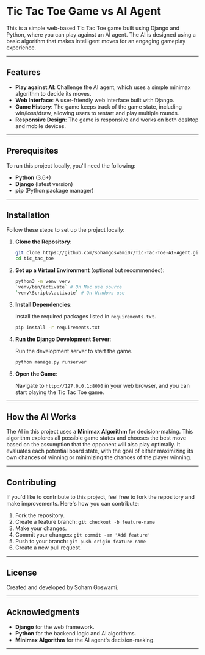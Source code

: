 # Tic Tac Toe Game vs AI Agent

This is a simple web-based Tic Tac Toe game built using Django and Python, where you can play against an AI agent. The AI is designed using a basic algorithm that makes intelligent moves for an engaging gameplay experience.

---

## Features

- **Play against AI**: Challenge the AI agent, which uses a simple minimax algorithm to decide its moves.
- **Web Interface**: A user-friendly web interface built with Django.
- **Game History**: The game keeps track of the game state, including win/loss/draw, allowing users to restart and play multiple rounds.
- **Responsive Design**: The game is responsive and works on both desktop and mobile devices.

---

## Prerequisites

To run this project locally, you'll need the following:

- **Python** (3.6+)
- **Django** (latest version)
- **pip** (Python package manager)

---

## Installation

Follow these steps to set up the project locally:

1. **Clone the Repository**:

   ```bash
   git clone https://github.com/sohamgoswami07/Tic-Tac-Toe-AI-Agent.git
   cd tic_tac_toe
   ```

2. **Set up a Virtual Environment** (optional but recommended):

   ```bash
   python3 -m venv venv
   `venv/bin/activate` # On Mac use source
   `venv\Scripts\activate` # On Windows use
   ```

3. **Install Dependencies**:

   Install the required packages listed in `requirements.txt`.

   ```bash
   pip install -r requirements.txt
   ```

4. **Run the Django Development Server**:

   Run the development server to start the game.

   ```bash
   python manage.py runserver
   ```

5. **Open the Game**:

   Navigate to `http://127.0.0.1:8000` in your web browser, and you can start playing the Tic Tac Toe game.

---

## How the AI Works

The AI in this project uses a **Minimax Algorithm** for decision-making. This algorithm explores all possible game states and chooses the best move based on the assumption that the opponent will also play optimally. It evaluates each potential board state, with the goal of either maximizing its own chances of winning or minimizing the chances of the player winning.

---

## Contributing

If you'd like to contribute to this project, feel free to fork the repository and make improvements. Here's how you can contribute:

1. Fork the repository.
2. Create a feature branch: `git checkout -b feature-name`
3. Make your changes.
4. Commit your changes: `git commit -am 'Add feature'`
5. Push to your branch: `git push origin feature-name`
6. Create a new pull request.

---

## License

Created and developed by Soham Goswami.

---

## Acknowledgments

- **Django** for the web framework.
- **Python** for the backend logic and AI algorithms.
- **Minimax Algorithm** for the AI agent's decision-making.
  
---
